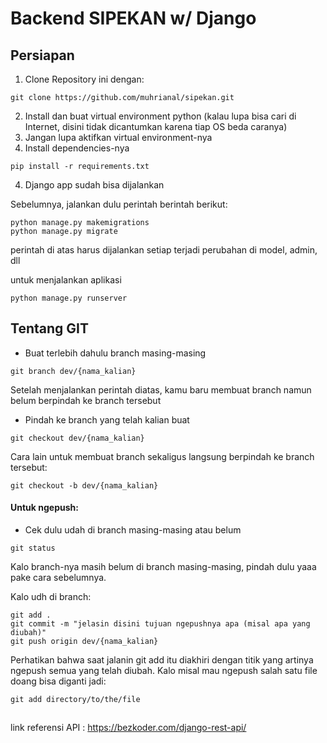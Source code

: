 
# Backend SIPEKAN w/ **Django**


## Persiapan

1. Clone Repository ini dengan:

```
git clone https://github.com/muhrianal/sipekan.git
```

2. Install dan buat virtual environment python (kalau lupa bisa cari di Internet, disini tidak dicantumkan karena tiap OS beda caranya)
3. Jangan lupa aktifkan virtual environment-nya
4. Install dependencies-nya

```
pip install -r requirements.txt
```

4. Django app sudah bisa dijalankan

Sebelumnya, jalankan dulu perintah berintah berikut:
```
python manage.py makemigrations
python manage.py migrate
```

perintah di atas harus dijalankan setiap terjadi perubahan di model, admin, dll

untuk menjalankan aplikasi
```
python manage.py runserver
```

## Tentang GIT

* Buat terlebih dahulu branch masing-masing
```
git branch dev/{nama_kalian}
```

Setelah menjalankan perintah diatas, kamu baru membuat branch namun belum berpindah ke branch tersebut

* Pindah ke branch yang telah kalian buat
```
git checkout dev/{nama_kalian}
```

Cara lain untuk membuat branch sekaligus langsung berpindah ke branch tersebut:
```
git checkout -b dev/{nama_kalian}
```

#### Untuk ngepush:

* Cek dulu udah di branch masing-masing atau belum 
```
git status
```

Kalo branch-nya masih belum di branch masing-masing, pindah dulu yaaa pake cara sebelumnya.

Kalo udh di branch:
```
git add .
git commit -m "jelasin disini tujuan ngepushnya apa (misal apa yang diubah)"
git push origin dev/{nama_kalian}
```

Perhatikan bahwa saat jalanin git add itu diakhiri dengan titik yang artinya ngepush semua yang telah diubah. Kalo misal mau ngepush salah satu file doang bisa diganti jadi:
```
git add directory/to/the/file
```

##


link referensi API : https://bezkoder.com/django-rest-api/